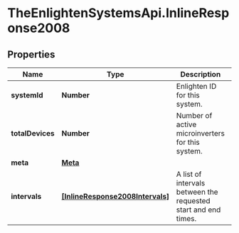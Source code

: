 # TheEnlightenSystemsApi.InlineResponse2008

## Properties

Name | Type | Description | Notes
------------ | ------------- | ------------- | -------------
**systemId** | **Number** | Enlighten ID for this system. | 
**totalDevices** | **Number** | Number of active microinverters for this system. | 
**meta** | [**Meta**](Meta.md) |  | 
**intervals** | [**[InlineResponse2008Intervals]**](InlineResponse2008Intervals.md) | A list of intervals between the requested start and end times. | 


